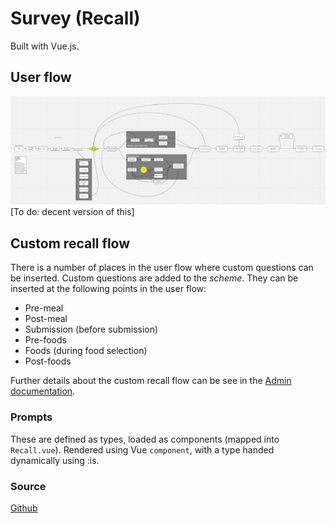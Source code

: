 # Survey (Recall)

Built with Vue.js.

## User flow

![User Flow](../assets/img/i24-recall-user-flow.png)
[To do: decent version of this]

## Custom recall flow

There is a number of places in the user flow where custom questions can be inserted. Custom questions are added to the _scheme_. They can be inserted at the following points in the user flow:

* Pre-meal
* Post-meal
* Submission (before submission)
* Pre-foods
* Foods (during food selection)
* Post-foods

Further details about the custom recall flow can be see in the [Admin documentation](../admin/#custom-recall-questions).

### Prompts

These are defined as types, loaded as components (mapped into `Recall.vue`). Rendered using Vue `component`, with a type handed dynamically using :is.

### Source

[Github](https://github.com/MRC-Epid-it24/intake24/tree/master/survey-client)